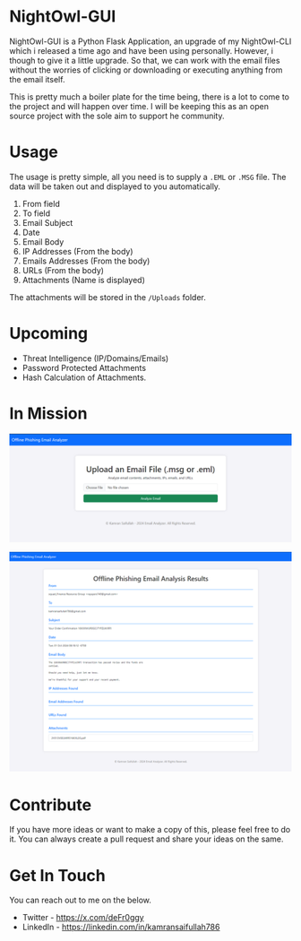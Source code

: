 # NightOwl-GUI

NightOwl-GUI is a Python Flask Application, an upgrade of my NightOwl-CLI which i released a time ago and have been using personally. However, i though to give it a little upgrade. So that, we can work with the email files without the worries of clicking or downloading or executing anything from the email itself. 

This is pretty much a boiler plate for the time being, there is a lot to come to the project and will happen over time. I will be keeping this as an open source project with the sole aim to support he community. 

# Usage 

The usage is pretty simple, all you need is to supply a `.EML` or `.MSG` file. The data will be taken out and displayed to you automatically. 

1. From field
2. To field
3. Email Subject
4. Date
5. Email Body
6. IP Addresses (From the body)
7. Emails Addresses (From the body)
8. URLs (From the body)
9. Attachments (Name is displayed)

The attachments will be stored in the `/Uploads` folder. 

# Upcoming

- Threat Intelligence (IP/Domains/Emails)
- Password Protected Attachments 
- Hash Calculation of Attachments. 

# In Mission

![](/Snaps/1.png)

![](/Snaps/2.png)

# Contribute

If you have more ideas or want to make a copy of this, please feel free to do it. You can always create a pull request and share your ideas on the same. 

# Get In Touch

You can reach out to me on the below. 

- Twitter - https://x.com/deFr0ggy
- LinkedIn - https://linkedin.com/in/kamransaifullah786